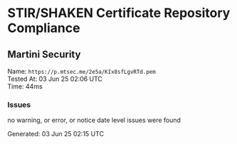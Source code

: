 # STIR/SHAKEN Certificate Repository Compliance

## Martini Security

Name: `https://p.mtsec.me/2e5a/KIx8sfLgvRTd.pem`\
Tested At: 03 Jun 25 02:06 UTC\
Time: 44ms

### Issues

no warning, or error, or notice date level issues were found

Generated: 03 Jun 25 02:15 UTC